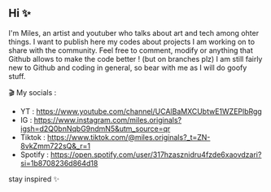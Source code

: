 ## Hi ✨

I'm Miles, an artist and youtuber who talks about art and tech among ohter things.
I want to publish here my codes about projects I am working on to share with the community.
Feel free to comment, modify or anything that Github allows to make the code better ! (but on branches plz)
I am still fairly new to Github and coding in general, so bear with me as I will do goofy stuff.

🎬 My socials :
- YT : https://www.youtube.com/channel/UCAlBaMXCUbtwE1WZEPlbRgg
- IG : https://www.instagram.com/miles.originals?igsh=d2Q0bnNqbG9ndmN5&utm_source=qr
- Tiktok :  https://www.tiktok.com/@miles.originals?_t=ZN-8vkZmm722sQ&_r=1
- Spotify : https://open.spotify.com/user/317hzasznidru4fzde6xaovdzari?si=1b8708236d864d18

stay inspired ✨
